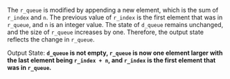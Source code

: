 The `r_queue` is modified by appending a new element, which is the sum of `r_index` and `n`. The previous value of `r_index` is the first element that was in `r_queue`, and `n` is an integer value. The state of `d_queue` remains unchanged, and the size of `r_queue` increases by one. Therefore, the output state reflects the change in `r_queue`.

Output State: **`d_queue` is not empty, `r_queue` is now one element larger with the last element being `r_index + n`, and `r_index` is the first element that was in `r_queue`.**